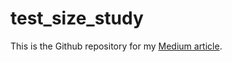 # test_size_study

This is the Github repository for my [Medium article](https://medium.com/@alexroberts_50190/whats-the-best-test-size-how-many-folds-to-use-when-to-use-repeated-hold-out-bbf773f370b6).
